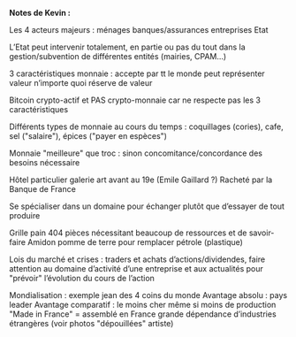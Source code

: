 **Notes de Kevin :**

Les 4 acteurs majeurs :
ménages
banques/assurances
entreprises 
Etat

L’Etat peut intervenir totalement, en partie ou pas du tout dans la gestion/subvention de différentes entités (mairies, CPAM…)

3 caractéristiques monnaie :
accepte par tt le monde
peut représenter valeur n’importe quoi
réserve de valeur

Bitcoin crypto-actif et PAS crypto-monnaie car ne respecte pas les 3 caractéristiques 

Différents types de monnaie au cours du temps : coquillages (cories), cafe, sel ("salaire"), épices ("payer en espèces")

Monnaie "meilleure" que troc :
sinon concomitance/concordance des besoins nécessaire

Hôtel particulier galerie art avant au 19e (Emile Gaillard ?)
Racheté par la Banque de France

Se spécialiser dans un domaine pour échanger plutôt que d’essayer de tout produire

Grille pain 404 pièces nécessitant beaucoup de ressources et de savoir-faire
Amidon pomme de terre pour remplacer pétrole (plastique)

Lois du marché et crises :
traders et achats d’actions/dividendes,
faire attention au domaine d’activité d’une entreprise et aux actualités pour "prévoir" l’évolution du cours de l’action 

Mondialisation :
exemple jean des 4 coins du monde
Avantage absolu : pays leader
Avantage comparatif : le moins cher même si moins de production 
"Made in France" = assemblé en France
grande dépendance d’industries étrangères (voir photos "dépouillées" artiste)